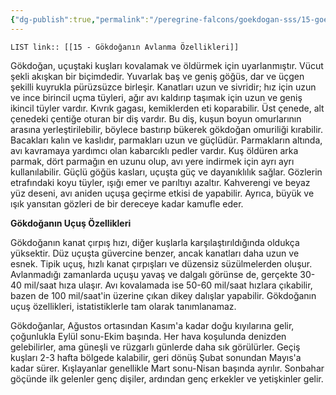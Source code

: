 ```yaml
---
{"dg-publish":true,"permalink":"/peregrine-falcons/goekdogan-sss/15-goekdoganin-avlanma-oezellikleri/"}
---
```


`LIST link:: [[15 - Gökdoğanın Avlanma Özellikleri]] `

Gökdoğan, uçuştaki kuşları kovalamak ve öldürmek için uyarlanmıştır. Vücut şekli akışkan bir biçimdedir. Yuvarlak baş ve geniş göğüs, dar ve üçgen şekilli kuyrukla pürüzsüzce birleşir. Kanatları uzun ve sivridir; hız için uzun ve ince birincil uçma tüyleri, ağır avı kaldırıp taşımak için uzun ve geniş ikincil tüyler vardır. Kıvrık gagası, kemiklerden eti koparabilir. Üst çenede, alt çenedeki çentiğe oturan bir diş vardır. Bu diş, kuşun boyun omurlarının arasına yerleştirilebilir, böylece bastırıp bükerek gökdoğan omuriliği kırabilir. Bacakları kalın ve kaslıdır, parmakları uzun ve güçlüdür. Parmakların altında, avı kavramaya yardımcı olan kabarcıklı pedler vardır. Kuş öldüren arka parmak, dört parmağın en uzunu olup, avı yere indirmek için ayrı ayrı kullanılabilir. Güçlü göğüs kasları, uçuşta güç ve dayanıklılık sağlar. Gözlerin etrafındaki koyu tüyler, ışığı emer ve parıltıyı azaltır. Kahverengi ve beyaz yüz deseni, avı aniden uçuşa geçirme etkisi de yapabilir. Ayrıca, büyük ve ışık yansıtan gözleri de bir dereceye kadar kamufle eder.

**Gökdoğanın Uçuş Özellikleri**

Gökdoğanın kanat çırpış hızı, diğer kuşlarla karşılaştırıldığında oldukça yüksektir. Düz uçuşta güvercine benzer, ancak kanatları daha uzun ve esnek. Tipik uçuş, hızlı kanat çırpışları ve düzensiz süzülmelerden oluşur. Avlanmadığı zamanlarda uçuşu yavaş ve dalgalı görünse de, gerçekte 30-40 mil/saat hıza ulaşır. Avı kovalamada ise 50-60 mil/saat hızlara çıkabilir, bazen de 100 mil/saat'in üzerine çıkan dikey dalışlar yapabilir. Gökdoğanın uçuş özellikleri, istatistiklerle tam olarak tanımlanamaz.

Gökdoğanlar, Ağustos ortasından Kasım'a kadar doğu kıyılarına gelir, çoğunlukla Eylül sonu-Ekim başında. Her hava koşulunda denizden gelebilirler, ama güneşli ve rüzgarlı günlerde daha sık görülürler. Geçiş kuşları 2-3 hafta bölgede kalabilir, geri dönüş Şubat sonundan Mayıs'a kadar sürer. Kışlayanlar genellikle Mart sonu-Nisan başında ayrılır. Sonbahar göçünde ilk gelenler genç dişiler, ardından genç erkekler ve yetişkinler gelir.

